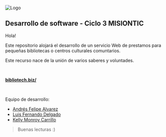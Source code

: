 ![Logo](/BibliotechWeb/assets/images/logo-minimal.png) 

## Desarrollo de software - Ciclo 3 MISIONTIC

Hola!

Este repositorio alojará el desarrollo de un servicio Web de prestamos para pequeñas bibliotecas o centros culturales comuntarios. 

Este recurso nace de la unión de varios saberes y voluntades.

<br/>

**[bibliotech.biz/](http://bibliotech.biz/)**

<br/>

Equipo de desarrollo:
* [Andrés Felipe Alvarez](https://github.com/afar-cmyk)
* [Luis Fernando Delgado](https://github.com/lufermaxi)
* [Kelly Monroy Carrillo](https://github.com/muakarada)
> Buenas lecturas :)



